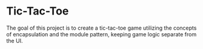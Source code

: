 # Tic-Tac-Toe

The goal of this project is to create a tic-tac-toe game utilizing the concepts of encapsulation and the module pattern, keeping game logic separate from the UI.

